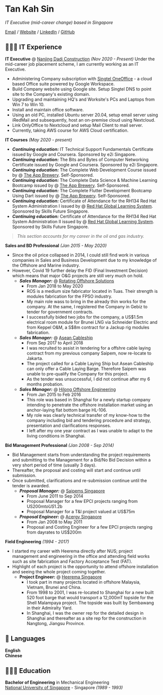# Tan Kah Sin

_IT Executive (mid-career change) based in Singapore_

[Email](mailto:kahsin@hotmail.com) / [Website](https://tankahsin.github.io/) / [LinkedIn](https://www.linkedin.com/in/kahsin-tan/) / [GitHub](https://github.com/tankahsin/)

## 👩🏼‍💻 IT Experience

**IT Executive** @ [Nanjing Dadi Construction](https://www.nanjingdadi.com.sg/) _(Nov 2020 - Present)_
Under the mid-career job placement scheme, I am currently working as an IT Executive.
 - Administering Company subscription with [Singtel OneOffice](https://marketplace.singtel.com) - a cloud based Office suite powered by Google Workspace.
 - Build Company website using Google site. Setup Singtel DNS to point site to the Company's existing domain.
 - Upgrading and maintaining HQ's and Worksite's PCs and Laptops from Win 7 to Win 10.
 - Install and maintain office software.
 - Using an old PC, installed Ubuntu server 20.04, setup email server using iRedMail and subsequently, host an on-premise cloud using Nextcloud.
 - Link OnlyOffice to Nextcloud and setup Mail Client to mail server.
 - Currently, taking AWS course for AWS Cloud certification.

**IT Courses** _(May 2020 - present)_
- **_Continuing education:_** IT Technical Support Fundamentals Certificate issued by Google and Coursera. Sponsored by e2i Singapore.
- **_Continuing education:_** The Bits and Bytes of Computer Networking Certificate issued by Google and Coursera. Sponsored by e2i Singapore.
- **_Continuing education:_** The Complete Web Development Course issued by @ [The App Brewery](https://www.appbrewery.co/). Self-Sponsored.
- **_Continuing education:_** The Complete Data Science & Machine Learning Bootcamp issued by @ [The App Brewery](https://www.appbrewery.co/). Self-Sponsored.
- **_Continuing education:_** The Complete Flutter Development Bootcamp Using Dart issued by @ [The App Brewery](https://www.appbrewery.co/). Self-Sponsored.
- **_Continuing education:_** Certificate of Attendance for the RH134 Red Hat System Administration I issued by @ [Red Hat Global Learning System](https://www.redhat.com/en/services/training-and-certification/). Sponsored by Skills Future Singapore.
- **_Continuing education:_** Certificate of Attendance for the RH134 Red Hat System Administration II issued by @ [Red Hat Global Learning System](https://www.redhat.com/en/services/training-and-certification/). Sponsored by Skills Future Singapore.

>_This section accounts for my career in the oil and gas industry._

**Sales and BD Professional** _(Jan 2015 - May 2020)_
- Since the oil price collapsed in 2014, I could still find work in various companies in Sales and Business Development due to my knowledge of the Offshore and Marine industry.
- However, Covid 19 further delay the FID (Final Investment Decision) which means that major O&G projects are still very much on hold.
  - **_Sales Manager:_** @ [Rotating Offshore Solutions](https://ros.com.sg/)
    - From Jan 2018 to May 2020
    - ROS is a medium size fabricator located in Tuas. Their strength is modules fabrication for the FPSO industry.
    - My main role wass to bring in the already thin works for the company. At the same, I registered the Company in Gebiz to tender for government contracts.
    - I successfully bided two jobs for the company, a US$1.5m electrical room module for Brunei LNG via Schneider Electric and from Keppel O&M, a S$8m contract for a Jackup rig modules fabrication.  
  - **_Sales Manager:_** @ [Asean Cableship](https://www.aseancableship.com/)
    - From Sep 2017 to April 2018
    - I was recruited to assist in tendering for a offshre cable laying contract from my previous company Saipem, now re-locate to Jakarta.
    - The project called for a Cable Laying Ship but Asean Cableship can only offer a Cable Laying Barge. Therefore Saipem was unable to pre-qualify the Company for this project.
    - As the tender was unsuccessful, I did not continue after my 6 months probation.
  - **_Sales Manager:_** @ [Hilong Offshore Engineering](http://en.hilonggroup.com/index.php/app/win/cn/product_hygc/57)
    - From Jan 2015 to Feb 2016
    - This role was based in Shanghai for a newly startup company intending to penetrate the offshore installation market using an anchor-laying flat bottom barge HL-106.
    - My role was clearly technical transfer of my know-how to the company including bid and tendering procedure and strategy, presentation and clarifications responses.
    - I left after my one year contract as I was unable to adapt to the living conditions in Shanghai.

**Bid Management Professional** _(Jan 2008 - Sep 2014)_
- Bid Management starts from understanding the project requirements and submitting to the Management for a Bid/No Bid Decision within a very short period of time (usually 3 days).
- Thereafter, the proposal and costing will start and continue until submission.
- Once submitted, clarifications and re-submission continue until the tender is awarded.
  - **_Proposal Manager:_** @ [Saipems Singapore](https://www.saipem.com/en)
    - From June 2011 to Sep 2014
    - Proposal Manager for a few EPCI projects ranging from US$200m to US$1.2b
    - Proposal Manager for a T&I project valued at US$75m
  - **_Proposal Engineer:_** @ [Acergy Singapore](https://www.subsea7.com/en/index.html)
    - From Jan 2008 to May 2011
    - Proposal and Costing Engineer for a few EPCI projects ranging from dayrates to US$200m

**Field Engineering** _(1994 - 2017)_
- I started my career with Heerema directly after NUS; project management and engineering in the office and attending field works such as site fabrication and Factory Acceptance Test (FAT).
- Highlight of each project is the opportunity to attend offshore installation and seeing the whole project coming together.
  - **Project Engineer:** @ [Heerema Singapore](https://hmc.heerema.com/)
    - I took part in many projects located in offshore Malaysia, Vietnam, Brunei and China.
    - From 1998 to 2001, I was re-located to Shanghai for a new built 520 foot barge that would transport a 12,000mT topside for the Shell Malampaya project. The topside was built by Sembawang in their Admiralty Yard.
    - In Shanghai, I was the owner rep for the detailed design in Shanghai and thereafter as a site rep for the construction in Nangtong, Jiangsu Province.

## 💬 Languages

**English** <br>
**Chinese**
<br>

## 👩🏼‍🎓 Education

**Bachelor of Engineering** in Mechanical Engineering<br>
[National University of Singapore](https://nus.edu.sg/) - Singapore _(1989 - 1993)_
